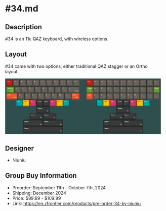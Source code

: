 # #34.md

## Description
#34 is an 11u QAZ keyboard, with wireless options.

## Layout
#34 came with two options, either traditional QAZ stagger or an Ortho layout.

![](./Images/34_layout.png)

## Designer
- Niuniu

## Group Buy Information  
- Preorder: September 11th - October 7th, 2024
- Shipping: December 2024
- Price: $89.99 - $109.99
- Link: https://en.zfrontier.com/products/pre-order-34-by-niuniu
